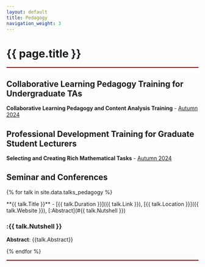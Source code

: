 ```yaml
---
layout: default
title: Pedagogy
navigation_weight: 3
---
```




<div style="border-bottom: 2px  solid #800000;">

# {{ page.title }}

</div>





<div style="border-bottom: 2px  solid #800000;">


## Collaborative Learning Pedagogy Training for Undergraduate TAs

**Collaborative Learning Pedagogy and Content Analysis Training** - [Autumn 2024]()

## Professional Development Training for Graduate Student Lecturers

**Selecting and Creating Rich Mathematical Tasks** - [Autumn 2024]()

<!--## Exploratory Teaching Group: Discussion on Implementing Alternate Grading and Redesigning Assessment in Math-->

## Seminar and Conferences

{% for talk in site.data.talks_pedagogy %}
<div class="course">
**{{ talk.Title }}** - [{{ talk.Duration }}]({{ talk.Link }}), [{{ talk.Location }}]({{ talk.Website }}), [:Abstract](#{{ talk.Nutshell }})

### :{{ talk.Nutshell }}

__Abstract__: {{talk.Abstract}}
</div>
{% endfor %}

<p></p>

</div>
